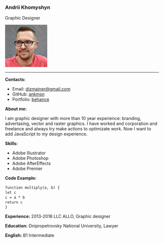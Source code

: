 ### Andrii Khomyshyn

Graphic Designer

![my photo](photo.jpg)

---

**Contacts:**

- Email: dizmainer@gmail.com
- GitHub: [ankmsn](https://github.com/ankmsn)
- Portfolio: [behance](https://www.behance.net/khomyshyn)

**About me:**

I am graphic designer with more than 10 year experience: branding, advertasing, vector and raster graphics. I have worked and corporation and freelance and always try make actions to optimizate work. Now I want to add JavaScript to my design experience.

**Skills:**

- Adobe Illustrator
- Adobe Photoshop
- Adobe AfterEffects
- Adobe Premier

**Code Example:**

```
function multiply(a, b) {
let c
c = a * b
return c
}
```

**Experience:**
2013-2018 LLC ALLO, Graphic designer

**Education:**
Dnipropetrovsky National University, Lawyer

**English:**
B1 Intermediate

